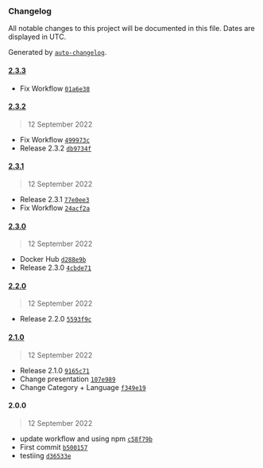 ### Changelog

All notable changes to this project will be documented in this file. Dates are displayed in UTC.

Generated by [`auto-changelog`](https://github.com/CookPete/auto-changelog).

#### [2.3.3](https://github.com/Ampersander/joke-app/compare/2.3.2...2.3.3)

- Fix Workflow [`01a6e38`](https://github.com/Ampersander/joke-app/commit/01a6e38d1e54025b45462f9d9e3c73dc4b4cef93)

#### [2.3.2](https://github.com/Ampersander/joke-app/compare/2.3.1...2.3.2)

> 12 September 2022

- Fix Workflow [`499973c`](https://github.com/Ampersander/joke-app/commit/499973c3e4c9eacf13883b246dadeeec84430468)
- Release 2.3.2 [`db9734f`](https://github.com/Ampersander/joke-app/commit/db9734f6fc9b87552d39dcdd8553e8bdd3f40a35)

#### [2.3.1](https://github.com/Ampersander/joke-app/compare/2.3.0...2.3.1)

> 12 September 2022

- Release 2.3.1 [`77e0ee3`](https://github.com/Ampersander/joke-app/commit/77e0ee36595b50b6a7c20c088ca83139aa653a2f)
- Fix Workflow [`24acf2a`](https://github.com/Ampersander/joke-app/commit/24acf2ac935561f5443e3ddde947e41781626a45)

#### [2.3.0](https://github.com/Ampersander/joke-app/compare/2.2.0...2.3.0)

> 12 September 2022

- Docker Hub [`d288e9b`](https://github.com/Ampersander/joke-app/commit/d288e9b1720ecc5db056e25f9e7cdafb5708be6e)
- Release 2.3.0 [`4cbde71`](https://github.com/Ampersander/joke-app/commit/4cbde71861ec53729604f966c4e7a9fa8971bc9a)

#### [2.2.0](https://github.com/Ampersander/joke-app/compare/2.1.0...2.2.0)

> 12 September 2022

- Release 2.2.0 [`5593f9c`](https://github.com/Ampersander/joke-app/commit/5593f9c9e922d17884993579e6ca8e06071fe2b7)

#### [2.1.0](https://github.com/Ampersander/joke-app/compare/2.0.0...2.1.0)

> 12 September 2022

- Release 2.1.0 [`9165c71`](https://github.com/Ampersander/joke-app/commit/9165c71d513fe456980701d9ac07d288acce60a3)
- Change presentation [`107e989`](https://github.com/Ampersander/joke-app/commit/107e98940bcb77fae588c4b251adcc003b12921c)
- Change Category + Language [`f349e19`](https://github.com/Ampersander/joke-app/commit/f349e19130074cad41b72c0bf2908f72601e0401)

#### 2.0.0

> 12 September 2022

- update workflow and using npm [`c58f79b`](https://github.com/Ampersander/joke-app/commit/c58f79b33285dd5676bdfdb95ee94331b5499373)
- First commit [`b500157`](https://github.com/Ampersander/joke-app/commit/b50015746a0070527701cc6088e8caf30136df6c)
- testiing [`d36533e`](https://github.com/Ampersander/joke-app/commit/d36533e09d3cad2181edfb40175335b0eb39e1af)
